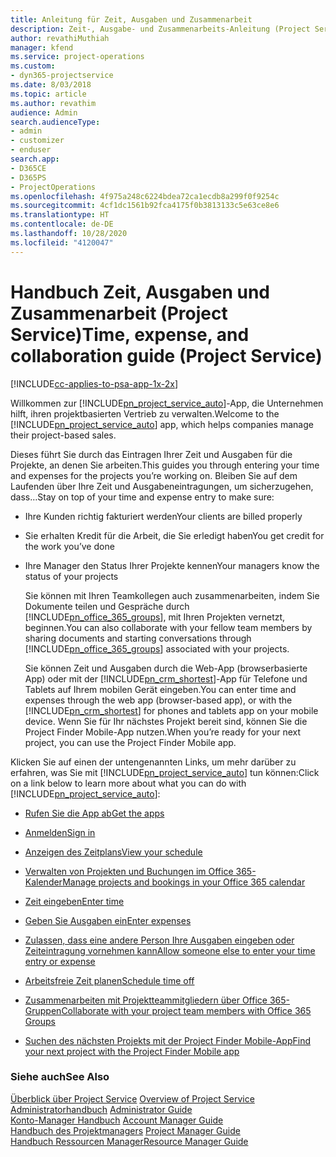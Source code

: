 ```yaml
---
title: Anleitung für Zeit, Ausgaben und Zusammenarbeit
description: Zeit-, Ausgabe- und Zusammenarbeits-Anleitung (Project Service)
author: revathiMuthiah
manager: kfend
ms.service: project-operations
ms.custom:
- dyn365-projectservice
ms.date: 8/03/2018
ms.topic: article
ms.author: revathim
audience: Admin
search.audienceType:
- admin
- customizer
- enduser
search.app:
- D365CE
- D365PS
- ProjectOperations
ms.openlocfilehash: 4f975a248c6224bdea72ca1ecdb8a299f0f9254c
ms.sourcegitcommit: 4cf1dc1561b92fca4175f0b3813133c5e63ce8e6
ms.translationtype: HT
ms.contentlocale: de-DE
ms.lasthandoff: 10/28/2020
ms.locfileid: "4120047"
---
```

# <a name="time-expense-and-collaboration-guide-project-service"></a><span data-ttu-id="61b18-103">Handbuch Zeit, Ausgaben und Zusammenarbeit (Project Service)</span><span class="sxs-lookup"><span data-stu-id="61b18-103">Time, expense, and collaboration guide (Project Service)</span></span>

[!INCLUDE[cc-applies-to-psa-app-1x-2x](../includes/cc-applies-to-psa-app-1x-2x.md)]

<span data-ttu-id="61b18-104">Willkommen zur [!INCLUDE[pn_project_service_auto](../includes/pn-project-service-auto.md)]-App, die Unternehmen hilft, ihren projektbasierten Vertrieb zu verwalten.</span><span class="sxs-lookup"><span data-stu-id="61b18-104">Welcome to the [!INCLUDE[pn_project_service_auto](../includes/pn-project-service-auto.md)] app, which helps companies manage their project-based sales.</span></span> 
  
 <span data-ttu-id="61b18-105">Dieses führt Sie durch das Eintragen Ihrer Zeit und Ausgaben für die Projekte, an denen Sie arbeiten.</span><span class="sxs-lookup"><span data-stu-id="61b18-105">This guides you through entering your time and expenses for the projects you’re working on.</span></span> <span data-ttu-id="61b18-106">Bleiben Sie auf dem Laufenden über Ihre Zeit und Ausgabeneintragungen, um sicherzugehen, dass…</span><span class="sxs-lookup"><span data-stu-id="61b18-106">Stay on top of your time and expense entry to make sure:</span></span>  
  
- <span data-ttu-id="61b18-107">Ihre Kunden richtig fakturiert werden</span><span class="sxs-lookup"><span data-stu-id="61b18-107">Your clients are billed properly</span></span>  
  
- <span data-ttu-id="61b18-108">Sie erhalten Kredit für die Arbeit, die Sie erledigt haben</span><span class="sxs-lookup"><span data-stu-id="61b18-108">You get credit for the work you’ve done</span></span>  
  
- <span data-ttu-id="61b18-109">Ihre Manager den Status Ihrer Projekte kennen</span><span class="sxs-lookup"><span data-stu-id="61b18-109">Your managers know the status of your projects</span></span>  
  
  <span data-ttu-id="61b18-110">Sie können mit Ihren Teamkollegen auch zusammenarbeiten, indem Sie Dokumente teilen und Gespräche durch [!INCLUDE[pn_office_365_groups](../includes/pn-office-365-groups.md)], mit Ihren Projekten vernetzt, beginnen.</span><span class="sxs-lookup"><span data-stu-id="61b18-110">You can also collaborate with your fellow team members by sharing documents and starting conversations through [!INCLUDE[pn_office_365_groups](../includes/pn-office-365-groups.md)] associated with your projects.</span></span>  
  
  <span data-ttu-id="61b18-111">Sie können Zeit und Ausgaben durch die Web-App (browserbasierte App) oder mit der [!INCLUDE[pn_crm_shortest](../includes/pn-crm-shortest.md)]-App für Telefone und Tablets auf Ihrem mobilen Gerät eingeben.</span><span class="sxs-lookup"><span data-stu-id="61b18-111">You can enter time and expenses through the web app (browser-based app), or with the [!INCLUDE[pn_crm_shortest](../includes/pn-crm-shortest.md)] for phones and tablets app on your mobile device.</span></span> <span data-ttu-id="61b18-112">Wenn Sie für Ihr nächstes Projekt bereit sind, können Sie die Project Finder Mobile-App nutzen.</span><span class="sxs-lookup"><span data-stu-id="61b18-112">When you’re ready for your next project, you can use the Project Finder Mobile app.</span></span>  
  
<span data-ttu-id="61b18-113">Klicken Sie auf einen der untengenannten Links, um mehr darüber zu erfahren, was Sie mit [!INCLUDE[pn_project_service_auto](../includes/pn-project-service-auto.md)] tun können:</span><span class="sxs-lookup"><span data-stu-id="61b18-113">Click on a link below to learn more about what you can do with [!INCLUDE[pn_project_service_auto](../includes/pn-project-service-auto.md)]:</span></span>  
  
-   [<span data-ttu-id="61b18-114">Rufen Sie die App ab</span><span class="sxs-lookup"><span data-stu-id="61b18-114">Get the apps</span></span>](../psa/get-apps.md)  
  
-   [<span data-ttu-id="61b18-115">Anmelden</span><span class="sxs-lookup"><span data-stu-id="61b18-115">Sign in</span></span>](../psa/sign-in.md)  
  
-   [<span data-ttu-id="61b18-116">Anzeigen des Zeitplans</span><span class="sxs-lookup"><span data-stu-id="61b18-116">View your schedule</span></span>](../psa/view-schedule.md)  
  
-   [<span data-ttu-id="61b18-117">Verwalten von Projekten und Buchungen im Office 365-Kalender</span><span class="sxs-lookup"><span data-stu-id="61b18-117">Manage projects and bookings in your Office 365 calendar</span></span>](../psa/manage-project-bookings-office-365-calendar.md)  
  
-   [<span data-ttu-id="61b18-118">Zeit eingeben</span><span class="sxs-lookup"><span data-stu-id="61b18-118">Enter time</span></span>](../psa/enter-time.md)  
  
-   [<span data-ttu-id="61b18-119">Geben Sie Ausgaben ein</span><span class="sxs-lookup"><span data-stu-id="61b18-119">Enter expenses</span></span>](../psa/enter-expenses.md)  
  
-   [<span data-ttu-id="61b18-120">Zulassen, dass eine andere Person Ihre Ausgaben eingeben oder Zeiteintragung vornehmen kann</span><span class="sxs-lookup"><span data-stu-id="61b18-120">Allow someone else to enter your time entry or expense</span></span>](../psa/allow-someone-else-enter-time-entry-expense.md)  
  
-   [<span data-ttu-id="61b18-121">Arbeitsfreie Zeit planen</span><span class="sxs-lookup"><span data-stu-id="61b18-121">Schedule time off</span></span>](../psa/schedule-time-off.md)  
  
-   [<span data-ttu-id="61b18-122">Zusammenarbeiten mit Projektteammitgliedern über Office 365-Gruppen</span><span class="sxs-lookup"><span data-stu-id="61b18-122">Collaborate with your project team members with Office 365 Groups</span></span>](../psa/collaborate-project-team-members-office-365-groups.md)  
  
-   [<span data-ttu-id="61b18-123">Suchen des nächsten Projekts mit der Project Finder Mobile-App</span><span class="sxs-lookup"><span data-stu-id="61b18-123">Find your next project with the Project Finder Mobile app</span></span>](../psa/find-next-project-finder-mobile-app.md)  
  
### <a name="see-also"></a><span data-ttu-id="61b18-124">Siehe auch</span><span class="sxs-lookup"><span data-stu-id="61b18-124">See Also</span></span>  
 <span data-ttu-id="61b18-125">[Überblick über Project Service](../psa/overview.md) </span><span class="sxs-lookup"><span data-stu-id="61b18-125">[Overview of Project Service](../psa/overview.md) </span></span>  
 <span data-ttu-id="61b18-126">[Administratorhandbuch](../psa/admin-guide.md) </span><span class="sxs-lookup"><span data-stu-id="61b18-126">[Administrator Guide](../psa/admin-guide.md) </span></span>  
 <span data-ttu-id="61b18-127">[Konto-Manager Handbuch](../psa/account-manager-guide.md) </span><span class="sxs-lookup"><span data-stu-id="61b18-127">[Account Manager Guide](../psa/account-manager-guide.md) </span></span>  
 <span data-ttu-id="61b18-128">[Handbuch des Projektmanagers](../psa/project-manager-guide.md) </span><span class="sxs-lookup"><span data-stu-id="61b18-128">[Project Manager Guide](../psa/project-manager-guide.md) </span></span>  
 [<span data-ttu-id="61b18-129">Handbuch Ressourcen Manager</span><span class="sxs-lookup"><span data-stu-id="61b18-129">Resource Manager Guide</span></span>](../psa/resource-manager-guide.md)   
